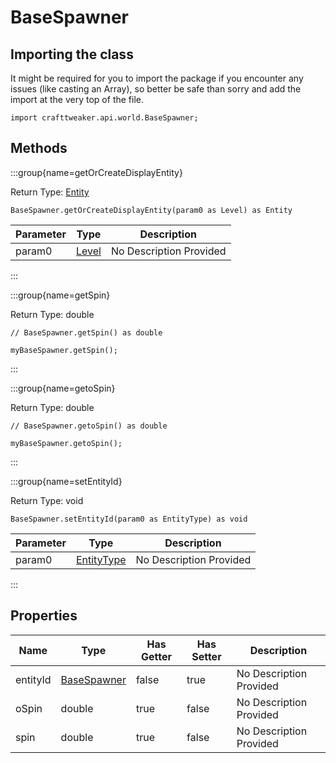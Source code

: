 # BaseSpawner

## Importing the class

It might be required for you to import the package if you encounter any issues (like casting an Array), so better be safe than sorry and add the import at the very top of the file.
```zenscript
import crafttweaker.api.world.BaseSpawner;
```


## Methods

:::group{name=getOrCreateDisplayEntity}

Return Type: [Entity](/vanilla/api/entity/Entity)

```zenscript
BaseSpawner.getOrCreateDisplayEntity(param0 as Level) as Entity
```

| Parameter | Type | Description |
|-----------|------|-------------|
| param0 | [Level](/vanilla/api/world/Level) | No Description Provided |


:::

:::group{name=getSpin}

Return Type: double

```zenscript
// BaseSpawner.getSpin() as double

myBaseSpawner.getSpin();
```

:::

:::group{name=getoSpin}

Return Type: double

```zenscript
// BaseSpawner.getoSpin() as double

myBaseSpawner.getoSpin();
```

:::

:::group{name=setEntityId}

Return Type: void

```zenscript
BaseSpawner.setEntityId(param0 as EntityType) as void
```

| Parameter | Type | Description |
|-----------|------|-------------|
| param0 | [EntityType](/vanilla/api/entity/EntityType) | No Description Provided |


:::


## Properties

| Name | Type | Has Getter | Has Setter | Description |
|------|------|------------|------------|-------------|
| entityId | [BaseSpawner](/vanilla/api/world/BaseSpawner) | false | true | No Description Provided |
| oSpin | double | true | false | No Description Provided |
| spin | double | true | false | No Description Provided |

